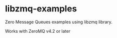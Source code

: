 # libzmq-examples
Zero Message Queues examples using libzmq library.

Works with ZeroMQ v4.2 or later
